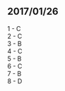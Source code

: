 ## 2017/01/26

1 - C <br>
2 - C <br>
3 - B <br>
4 - C <br>
5 - B <br>
6 - C <br>
7 - B <br>
8 - D <br>
